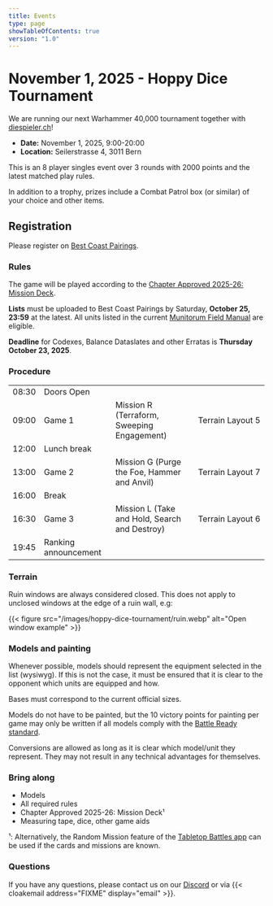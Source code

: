```yaml
---
title: Events
type: page
showTableOfContents: true
version: "1.0"
---
```

# November 1, 2025 - Hoppy Dice Tournament

We are running our next Warhammer 40,000 tournament together with [diespieler.ch](https://diespieler.ch)!

- **Date:** November 1, 2025, 9:00-20:00
- **Location:** Seilerstrasse 4, 3011 Bern

This is an 8 player singles event over 3 rounds with 2000 points and the latest matched play rules.

In addition to a trophy, prizes include a Combat Patrol box (or similar) of your choice and other items.


## Registration


Please register on [Best Coast Pairings](https://www.bestcoastpairings.com/event/ijUUu1YKB1KM).


### Rules

The game will be played according to the [Chapter Approved 2025-26: Mission Deck](https://www.warhammer-community.com/en-gb/downloads/warhammer-40000/).

**Lists** must be uploaded to Best Coast Pairings by Saturday, **October 25, 23:59** at the latest.
All units listed in the current [Munitorum Field Manual](https://www.warhammer-community.com/en-gb/downloads/warhammer-40000/) are eligible.

**Deadline** for Codexes, Balance Dataslates and other Erratas is **Thursday October 23, 2025**.


### Procedure

|        |                  |                                                            |                            | 
| ------ | ---------------- |------------------------------------------------------------|----------------------------|
| 08:30  | Doors Open            |                                                            |                            |
| 09:00  | Game 1                | Mission R (Terraform, Sweeping Engagement)                 | Terrain&#160;Layout&#160;5 |
| 12:00  | Lunch break           |                                                            |                            |
| 13:00  | Game 2                | Mission G (Purge the Foe, Hammer and Anvil)                | Terrain&#160;Layout&#160;7 |
| 16:00  | Break                 |                                                            |                            |
| 16:30  | Game 3                | Mission L (Take and Hold, Search and Destroy)              | Terrain&#160;Layout&#160;6 |
| 19:45  |  Ranking announcement |                                                            |                            |


### Terrain

Ruin windows are always considered closed. This does not apply to unclosed windows at the edge of a ruin wall, e.g:

{{< figure src="/images/hoppy-dice-tournament/ruin.webp" alt="Open window example" >}}


### Models and painting

Whenever possible, models should represent the equipment selected in the list (wysiwyg).
If this is not the case, it must be ensured that it is clear to the opponent which units are equipped and how.

Bases must correspond to the current official sizes.

Models do not have to be painted, but the 10 victory points for painting per game may only be written if all models comply with the [Battle Ready standard](https://www.warhammer-community.com/en-gb/articles/xcSERTQx/citadel-colour-just-what-is-battle-ready/).

Conversions are allowed as long as it is clear which model/unit they represent.
They may not result in any technical advantages for themselves.


### Bring along

- Models 
- All required rules
- Chapter Approved 2025-26: Mission Deck¹
- Measuring tape, dice, other game aids

¹: Alternatively, the Random Mission feature of the [Tabletop Battles app](https://ttba.goonhammer.com/) can be used if the cards and missions are known.


### Questions

If you have any questions, please contact us on our [Discord](https://discord.gg/Vzq39FbuYt) or via {{< cloakemail address="FIXME" display="email" >}}.
